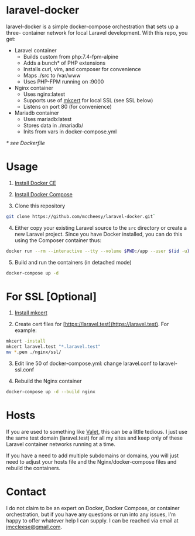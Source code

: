 # laravel-docker

laravel-docker is a simple docker-compose orchestration that sets up a three-
container network for local Laravel development. With this repo, you get:

- Laravel container
    - Builds custom from php:7.4-fpm-alpine
    - Adds a bunch* of PHP extensions
    - Installs curl, vim, and composer for convenience
    - Maps ./src to /var/www
    - Uses PHP-FPM running on :9000
- Nginx container
    - Uses nginx:latest
    - Supports use of [mkcert](https://mkcert.dev) for local SSL (see SSL below)
    - Listens on port 80 (for convenience)
- Mariadb container
    - Uses mariadb:latest
    - Stores data in ./mariadb/
    - Inits from vars in docker-compose.yml

_* see Dockerfile_

# Usage

1. [Install Docker CE](https://docs.docker.com/install/#supported-platforms)

2. [Install Docker Compose](https://docs.docker.com/compose/install/)

3. Clone this repository

```bash
git clone https://github.com/mccheesy/laravel-docker.git`
```

4. Either copy your existing Laravel source to the `src` directory or create a new Laravel project. Since you have Docker installed, you can do this using the Composer container thus:

```bash
docker run --rm --interactive --tty --volume $PWD:/app --user $(id -u):$(id -g) composer create-project --prefer-dist laravel/laravel src
```

5. Build and run the containers (in detached mode)
```bash
docker-compose up -d
```

# For SSL [Optional]

1. [Install mkcert](https://mkcert.dev)

2. Create cert files for [https://laravel.test](https://laravel.test). For example:
```bash
mkcert -install
mkcert laravel.test "*.laravel.test"
mv *.pem ./nginx/ssl/
```

3. Edit line 50 of docker-compose.yml: change laravel.conf to laravel-ssl.conf

4. Rebuild the Nginx container
```bash
docker-compose up -d --build nginx
```

# Hosts

If you are used to something like [Valet](https://laravel.com/docs/6.x/valet), this can be a little tedious. I just use the same test domain (laravel.test) for all my sites and keep only of these Laravel container networks running at a time.

If you have a need to add multiple subdomains or domains, you will just need to adjust your hosts file and the Nginx/docker-compose files and rebuild the containers.

# Contact

I do not claim to be an expert on Docker, Docker Compose, or container orchestration, but if you have any questions or run into any issues, I'm happy to offer whatever help I can supply. I can be reached via email at [jmccleese@gmail.com](mailto:jmccleese@gmail.com?subject=Laravel%20and%20Docker).
